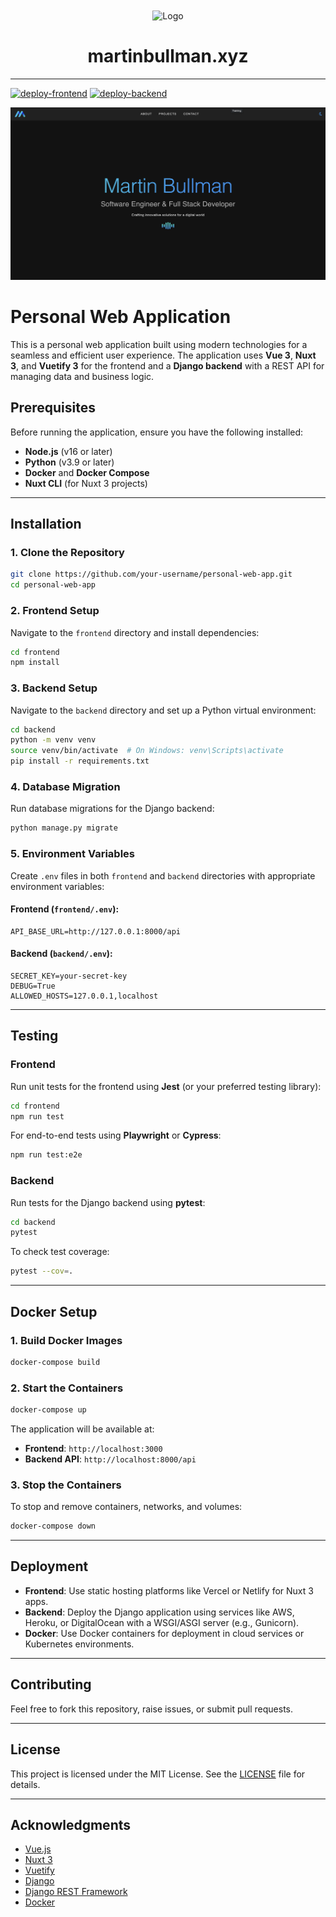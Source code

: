 <div align="center">
  <img alt="Logo" src="./frontend/public/img/icon.svg" width="100" style="margin-top: 50px" />
</div>

<h1 align="center">
  martinbullman.xyz
</h1>

<hr>

[![deploy-frontend](https://github.com/mjbullman/martin-bulllman-app/actions/workflows/deploy-frontend.yml/badge.svg?branch=main)](https://github.com/mjbullman/martin-bulllman-app/actions/workflows/deploy-frontend.yml)
[![deploy-backend](https://github.com/mjbullman/martin-bulllman-app/actions/workflows/deploy-backend.yml/badge.svg)](https://github.com/mjbullman/martin-bulllman-app/actions/workflows/deploy-backend.yml)


![demo](./frontend/public/img/projects/martinbullman_banner.png)


# Personal Web Application

This is a personal web application built using modern technologies for a seamless and efficient user experience. The application uses **Vue 3**, **Nuxt 3**, and **Vuetify 3** for the frontend and a **Django backend** with a REST API for managing data and business logic.




## Prerequisites

Before running the application, ensure you have the following installed:

- **Node.js** (v16 or later)
- **Python** (v3.9 or later)
- **Docker** and **Docker Compose**
- **Nuxt CLI** (for Nuxt 3 projects)

---

## Installation

### 1. Clone the Repository

```bash
git clone https://github.com/your-username/personal-web-app.git
cd personal-web-app
```

### 2. Frontend Setup

Navigate to the `frontend` directory and install dependencies:

```bash
cd frontend
npm install
```

### 3. Backend Setup

Navigate to the `backend` directory and set up a Python virtual environment:

```bash
cd backend
python -m venv venv
source venv/bin/activate  # On Windows: venv\Scripts\activate
pip install -r requirements.txt
```

### 4. Database Migration

Run database migrations for the Django backend:

```bash
python manage.py migrate
```

### 5. Environment Variables

Create `.env` files in both `frontend` and `backend` directories with appropriate environment variables:

#### Frontend (`frontend/.env`):

```env
API_BASE_URL=http://127.0.0.1:8000/api
```

#### Backend (`backend/.env`):

```env
SECRET_KEY=your-secret-key
DEBUG=True
ALLOWED_HOSTS=127.0.0.1,localhost
```

---

## Testing

### Frontend

Run unit tests for the frontend using **Jest** (or your preferred testing library):

```bash
cd frontend
npm run test
```

For end-to-end tests using **Playwright** or **Cypress**:

```bash
npm run test:e2e
```

### Backend

Run tests for the Django backend using **pytest**:

```bash
cd backend
pytest
```

To check test coverage:

```bash
pytest --cov=.
```

---

## Docker Setup

### 1. Build Docker Images

```bash
docker-compose build
```

### 2. Start the Containers

```bash
docker-compose up
```

The application will be available at:

- **Frontend**: `http://localhost:3000`
- **Backend API**: `http://localhost:8000/api`

### 3. Stop the Containers

To stop and remove containers, networks, and volumes:

```bash
docker-compose down
```

---

## Deployment

- **Frontend**: Use static hosting platforms like Vercel or Netlify for Nuxt 3 apps.
- **Backend**: Deploy the Django application using services like AWS, Heroku, or DigitalOcean with a WSGI/ASGI server (e.g., Gunicorn).
- **Docker**: Use Docker containers for deployment in cloud services or Kubernetes environments.

---

## Contributing

Feel free to fork this repository, raise issues, or submit pull requests.

---

## License

This project is licensed under the MIT License. See the [LICENSE](LICENSE) file for details.

---

## Acknowledgments


- [Vue.js](https://vuejs.org/)
- [Nuxt 3](https://nuxt.com/)
- [Vuetify](https://vuetifyjs.com/)
- [Django](https://www.djangoproject.com/)
- [Django REST Framework](https://www.django-rest-framework.org/)
- [Docker](https://www.docker.com/)
